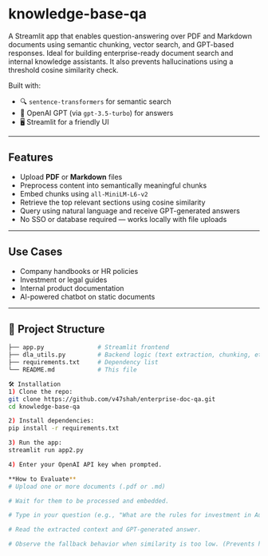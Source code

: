 # knowledge-base-qa
 A Streamlit app that enables question-answering over PDF and Markdown documents using semantic chunking, vector search, and GPT-based responses. Ideal for building enterprise-ready document search and internal knowledge assistants. It also prevents hallucinations using a threshold cosine similarity check.

Built with:
- 🔍 `sentence-transformers` for semantic search
- 💬 OpenAI GPT (via `gpt-3.5-turbo`) for answers
- 🖥️ Streamlit for a friendly UI

---

## Features

- Upload **PDF** or **Markdown** files
- Preprocess content into semantically meaningful chunks
- Embed chunks using `all-MiniLM-L6-v2`
- Retrieve the top relevant sections using cosine similarity
- Query using natural language and receive GPT-generated answers
- No SSO or database required — works locally with file uploads

---

## Use Cases

- Company handbooks or HR policies
- Investment or legal guides
- Internal product documentation
- AI-powered chatbot on static documents

---

## 📂 Project Structure

```bash
├── app.py               # Streamlit frontend
├── dla_utils.py         # Backend logic (text extraction, chunking, etc.)
├── requirements.txt     # Dependency list
└── README.md            # This file

🛠 Installation
1) Clone the repo:
git clone https://github.com/v47shah/enterprise-doc-qa.git
cd knowledge-base-qa

2) Install dependencies:
pip install -r requirements.txt

3) Run the app:
streamlit run app2.py

4) Enter your OpenAI API key when prompted.

**How to Evaluate**
# Upload one or more documents (.pdf or .md)

# Wait for them to be processed and embedded.

# Type in your question (e.g., "What are the rules for investment in Australia?")

# Read the extracted context and GPT-generated answer.

# Observe the fallback behavior when similarity is too low. (Prevents hallucinations)

